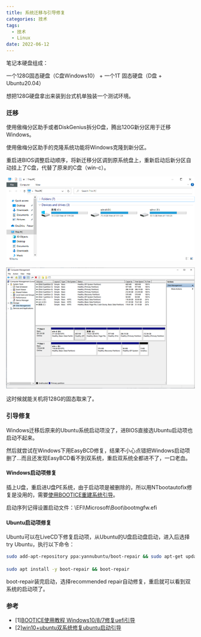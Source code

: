 ```yaml
---
title: 系统迁移与引导修复
categories: 技术
tags: 
  - 技术
  - Linux
date: 2022-06-12
---
```


笔记本硬盘组成：

一个128G固态硬盘（C盘Windows10） + 一个1T 固态硬盘（D盘 + Ubuntu20.04）

想把128G硬盘拿出来装到台式机单独装一个测试环境。

### 迁移

使用傲梅分区助手或者DiskGenius拆分D盘，腾出120G新分区用于迁移Windows。

使用傲梅分区助手的克隆系统功能将Windows克隆到新分区。

重启进BIOS调整启动顺序，将新迁移分区调到原系统盘上，重新启动后新分区自动挂上了C盘，代替了原来的C盘（win-c）。

![](../images/202206/Screenshot%202022-06-11%20233049.png)

![](../images/202206/Screenshot%202022-06-11%20232919.png)


这时候就能关机将128G的固态取来了。

### 引导修复

Windows迁移后原来的Ubuntu系统启动项没了，进BIOS直接选Ubuntu启动项也启动不起来。

然后就尝试在Windows下用EasyBCD修复，结果不小心点错把Windows启动项删了...而且还发现EasyBCD看不到双系统，重启双系统全都进不了，一口老血。

#### Windows启动项修复

插上U盘，重启进U盘PE系统，由于启动项是被删除的，所以用NTbootautofix修复是没用的，需要[使用BOOTICE重建系统引导](https://jingyan.baidu.com/article/d8072ac4bd14c0ec94cefd74.html)。

启动序列记得设置启动文件：\EFI\Microsoft\Boot\bootmgfw.efi

#### Ubuntu启动项修复

Ubuntu可以在LiveCD下修复启动项，从Ubuntu的U盘启动盘启动，进入后选择try Ubuntu，执行以下命令：

```bash
sudo add-apt-repository ppa:yannubuntu/boot-repair && sudo apt-get update

sudo apt install -y boot-repair && boot-repair
```

boot-repair装完启动，选择recommended repair自动修复，重启就可以看到双系统的启动项了。

### 参考

- [1][BOOTICE使用教程 Windows10/8/7修复uefi引导](https://jingyan.baidu.com/article/d8072ac4bd14c0ec94cefd74.html)
- [2][win10+ubuntu双系统修复ubuntu启动引导](https://porter.gitbook.io/deep-learning-series/index/1.6-win10+ubuntu-shuang-xi-tong-xiu-fu-ubuntu-qi-dong-yin-dao)